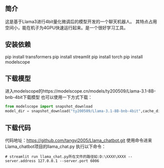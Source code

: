 ## 简介
这是基于Llama3进行4bit量化微调后的模型开发的一个聊天机器人。
其特点占用空间小，能在机子为4GPU快速运行起来。是一个很好学习工具。

## 安装依赖
pip install transformers
pip install streamlit
pip install torch
pip install modelscope

## 下载模型
进入modelscope的https://modelscope.cn/models/ty200509/Llama-3.1-8B-bnb-4bit下载模型
也可以使用一下方式下载：
```python
from modelscope import snapshot_download
model_dir = snapshot_download("ty200509/Llama-3.1-8B-bnb-4bit",cache_dir="下载模型到本地路径")
```

## 下载代码
代码地址：https://github.com/tangyi2005/Llama_chatbot.git
使用命令进来Llama_chatbot项目的llama_chat.py
执行以下命令：
```
# streamlit run llama_chat.py所在文件的路径如:D:\XXXX\XXXX --server.address 127.0.0.1 --server.port 6006
```




